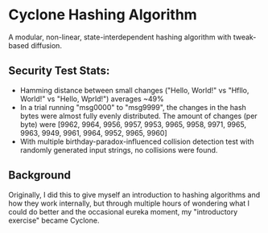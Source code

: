 # Cyclone Hashing Algorithm
A modular, non-linear, state-interdependent hashing algorithm with tweak-based diffusion.

## Security Test Stats:
- Hamming distance between small changes ("Hello, World!" vs "Hfllo, World!" vs "Hello, Wprld!") averages ~49%
- In a trial running "msg0000" to "msg9999", the changes in the hash bytes were almost fully evenly distributed. The amount of changes (per byte) were [9962, 9964, 9956, 9957, 9953, 9965, 9958, 9971, 9965, 9963, 9949, 9961, 9964, 9952, 9965, 9960]
- With multiple birthday-paradox-influenced collision detection test with randomly generated input strings, no collisions were found.

## Background
Originally, I did this to give myself an introduction to hashing algorithms and how they work internally, but through multiple hours of wondering what I could do better and the occasional eureka moment, my "introductory exercise" became Cyclone.
